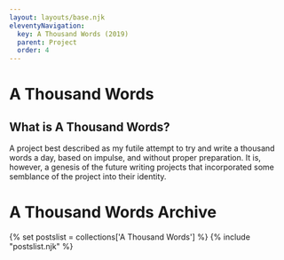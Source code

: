 ```yaml
---
layout: layouts/base.njk
eleventyNavigation:
  key: A Thousand Words (2019)
  parent: Project
  order: 4
---
```


# A Thousand Words

## What is A Thousand Words?

A project best described as my futile attempt to try and write a thousand words a day, based on impulse, and without proper preparation. It is, however, a genesis of the future writing projects that incorporated some semblance of the project into their identity.

# A Thousand Words Archive

{% set postslist = collections['A Thousand Words'] %}
{% include "postslist.njk" %}